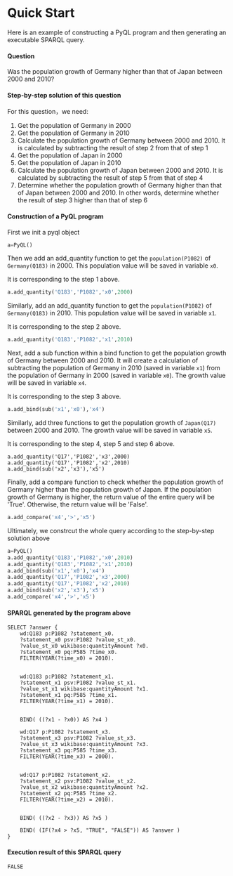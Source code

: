 # Quick Start

Here is an example of constructing a PyQL program and then generating an executable SPARQL query.

#### Question

Was the population growth of Germany higher than that of Japan between 2000 and 2010?

#### Step-by-step solution of this question

For this question，we need:

1. Get the population of Germany in 2000
2. Get the population of Germany in 2010
3. Calculate the population growth of Germany between 2000 and 2010. It is calculated by subtracting the result of step 2 from that of step 1
4. Get the population of Japan in 2000
5. Get the population of Japan in 2010
6. Calculate the population growth of Japan between 2000 and 2010. It is calculated by subtracting the result of step 5 from that of step 4
7. Determine whether the population growth of Germany higher than that of Japan between 2000 and 2010. In other words, determine whether the result of step 3 higher than that of step 6

#### Construction of a PyQL program

First we init a pyql object

```python
a=PyQL()
```

Then we add an add\_quantity function to get the `population(P1082)` of `Germany(Q183)` in 2000. This population value will be saved in variable `x0`.

It is corresponding to the step 1 above.

```python
a.add_quantity('Q183','P1082','x0',2000)
```

Similarly, add an add\_quantity function to get the `population(P1082)` of `Germany(Q183)` in 2010. This population value will be saved in variable `x1`.

It is corresponding to the step 2 above.

```python
a.add_quantity('Q183','P1082','x1',2010)
```

Next, add a sub function within a bind function to get the population growth of Germany between 2000 and 2010. It will create a calculation of subtracting the population of Germany in 2010 (saved in variable `x1`) from the population of Germany in 2000 (saved in variable `x0`). The growth value will be saved in variable `x4`.

It is corresponding to the step 3 above.

```python
a.add_bind(sub('x1','x0'),'x4')
```

Similarly, add three functions to get the population growth of `Japan(Q17)` between 2000 and 2010. The growth value will be saved in variable `x5`.

It is corresponding to the step 4, step 5 and step 6 above.

```
a.add_quantity('Q17','P1082','x3',2000)
a.add_quantity('Q17','P1082','x2',2010)
a.add_bind(sub('x2','x3'),'x5')
```

Finally, add a compare function to check whether the population growth of Germany higher than the population growth of Japan. If the population growth of Germany is higher, the return value of the entire query will be 'True'. Otherwise, the return value will be 'False'.

```python
a.add_compare('x4','>','x5')
```

Ultimately, we constrcut the whole query according to the step-by-step solution above

```python
a=PyQL()
a.add_quantity('Q183','P1082','x0',2010)
a.add_quantity('Q183','P1082','x1',2010)
a.add_bind(sub('x1','x0'),'x4')
a.add_quantity('Q17','P1082','x3',2000)
a.add_quantity('Q17','P1082','x2',2010)
a.add_bind(sub('x2','x3'),'x5')
a.add_compare('x4','>','x5')
```

#### SPARQL generated by the program above

```sparql
SELECT ?answer {
	wd:Q183 p:P1082 ?statement_x0.
	?statement_x0 psv:P1082 ?value_st_x0.
	?value_st_x0 wikibase:quantityAmount ?x0.
	?statement_x0 pq:P585 ?time_x0.
	FILTER(YEAR(?time_x0) = 2010).
	
	
	wd:Q183 p:P1082 ?statement_x1.
	?statement_x1 psv:P1082 ?value_st_x1.
	?value_st_x1 wikibase:quantityAmount ?x1.
	?statement_x1 pq:P585 ?time_x1.
	FILTER(YEAR(?time_x1) = 2010).
	
	
	BIND( ((?x1 - ?x0)) AS ?x4 )
	
	wd:Q17 p:P1082 ?statement_x3.
	?statement_x3 psv:P1082 ?value_st_x3.
	?value_st_x3 wikibase:quantityAmount ?x3.
	?statement_x3 pq:P585 ?time_x3.
	FILTER(YEAR(?time_x3) = 2000).
	
	
	wd:Q17 p:P1082 ?statement_x2.
	?statement_x2 psv:P1082 ?value_st_x2.
	?value_st_x2 wikibase:quantityAmount ?x2.
	?statement_x2 pq:P585 ?time_x2.
	FILTER(YEAR(?time_x2) = 2010).
	
	
	BIND( ((?x2 - ?x3)) AS ?x5 )
	
	BIND( (IF(?x4 > ?x5, "TRUE", "FALSE")) AS ?answer )
}
```

#### Execution result of this SPARQL query

```sparql
FALSE
```
